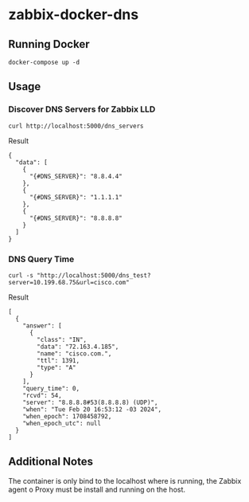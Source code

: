 # zabbix-docker-dns

## Running Docker

```
docker-compose up -d
```

## Usage
### Discover DNS Servers for Zabbix LLD
```
curl http://localhost:5000/dns_servers
```

Result
```
{
  "data": [
    {
      "{#DNS_SERVER}": "8.8.4.4"
    },
    {
      "{#DNS_SERVER}": "1.1.1.1"
    },
    {
      "{#DNS_SERVER}": "8.8.8.8"
    }
  ]
}
```

### DNS Query Time
```
curl -s "http://localhost:5000/dns_test?server=10.199.68.75&url=cisco.com"
```

Result
```
[
  {
    "answer": [
      {
        "class": "IN",
        "data": "72.163.4.185",
        "name": "cisco.com.",
        "ttl": 1391,
        "type": "A"
      }
    ],
    "query_time": 0,
    "rcvd": 54,
    "server": "8.8.8.8#53(8.8.8.8) (UDP)",
    "when": "Tue Feb 20 16:53:12 -03 2024",
    "when_epoch": 1708458792,
    "when_epoch_utc": null
  }
]
```

## Additional Notes
The container is only bind to the localhost where is running, the Zabbix agent o Proxy must be install and running on the host.
